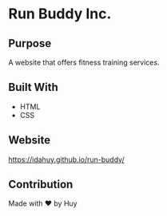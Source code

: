 # Run Buddy Inc.

## Purpose
A website that offers fitness training services.

## Built With
* HTML
* CSS

## Website
https://idahuy.github.io/run-buddy/

## Contribution
Made with ❤️ by Huy
